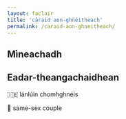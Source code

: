 ```yaml
---
layout: faclair
title: 'càraid aon-ghnèitheach'
permalink: /caraid-aon-ghneitheach/
---
```


## Mìneachadh

## Eadar-theangachaidhean

&#x1f1ee;&#x1f1ea; lánlúin chomhghnéis

&#x1f3f4;&#xe0067;&#xe0062;&#xe0065;&#xe006e;&#xe0067;&#xe007f; same-sex couple
